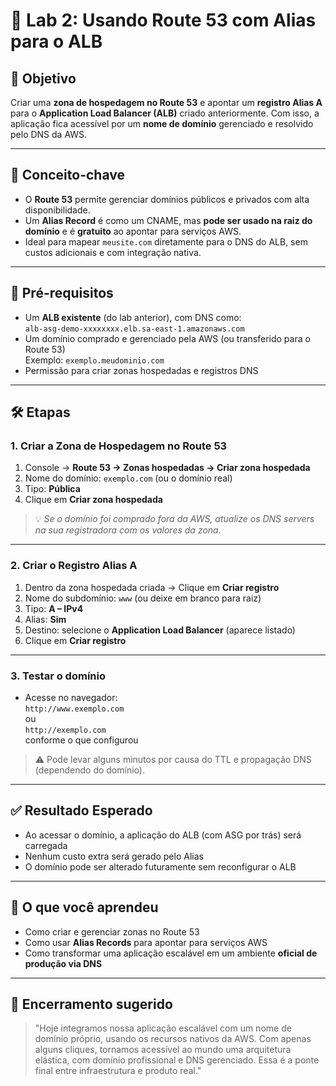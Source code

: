 # 🧪 Lab 2: Usando Route 53 com Alias para o ALB

## 🎯 Objetivo

Criar uma **zona de hospedagem no Route 53** e apontar um **registro Alias A** para o **Application Load Balancer (ALB)** criado anteriormente. Com isso, a aplicação fica acessível por um **nome de domínio** gerenciado e resolvido pelo DNS da AWS.

---

## 🧠 Conceito-chave

- O **Route 53** permite gerenciar domínios públicos e privados com alta disponibilidade.
- Um **Alias Record** é como um CNAME, mas **pode ser usado na raiz do domínio** e é **gratuito** ao apontar para serviços AWS.
- Ideal para mapear `meusite.com` diretamente para o DNS do ALB, sem custos adicionais e com integração nativa.

---

## 🔧 Pré-requisitos

- Um **ALB existente** (do lab anterior), com DNS como:  
  `alb-asg-demo-xxxxxxxx.elb.sa-east-1.amazonaws.com`
- Um domínio comprado e gerenciado pela AWS (ou transferido para o Route 53)  
  Exemplo: `exemplo.meudominio.com`
- Permissão para criar zonas hospedadas e registros DNS

---

## 🛠️ Etapas

### 1. Criar a Zona de Hospedagem no Route 53

1. Console → **Route 53 → Zonas hospedadas → Criar zona hospedada**
2. Nome do domínio: `exemplo.com` (ou o domínio real)
3. Tipo: **Pública**
4. Clique em **Criar zona hospedada**

> 💡 *Se o domínio foi comprado fora da AWS, atualize os DNS servers na sua registradora com os valores da zona.*

---

### 2. Criar o Registro Alias A

1. Dentro da zona hospedada criada → Clique em **Criar registro**
2. Nome do subdomínio: `www` (ou deixe em branco para raiz)
3. Tipo: **A – IPv4**
4. Alias: **Sim**
5. Destino: selecione o **Application Load Balancer** (aparece listado)
6. Clique em **Criar registro**

---

### 3. Testar o domínio

- Acesse no navegador:  
  `http://www.exemplo.com`  
  ou  
  `http://exemplo.com`  
  conforme o que configurou

> ⚠️ Pode levar alguns minutos por causa do TTL e propagação DNS (dependendo do domínio).

---

## ✅ Resultado Esperado

- Ao acessar o domínio, a aplicação do ALB (com ASG por trás) será carregada
- Nenhum custo extra será gerado pelo Alias
- O domínio pode ser alterado futuramente sem reconfigurar o ALB

---

## 🧠 O que você aprendeu

- Como criar e gerenciar zonas no Route 53
- Como usar **Alias Records** para apontar para serviços AWS
- Como transformar uma aplicação escalável em um ambiente **oficial de produção via DNS**

---

## 🎤 Encerramento sugerido

> "Hoje integramos nossa aplicação escalável com um nome de domínio próprio, usando os recursos nativos da AWS. Com apenas alguns cliques, tornamos acessível ao mundo uma arquitetura elástica, com domínio profissional e DNS gerenciado. Essa é a ponte final entre infraestrutura e produto real."